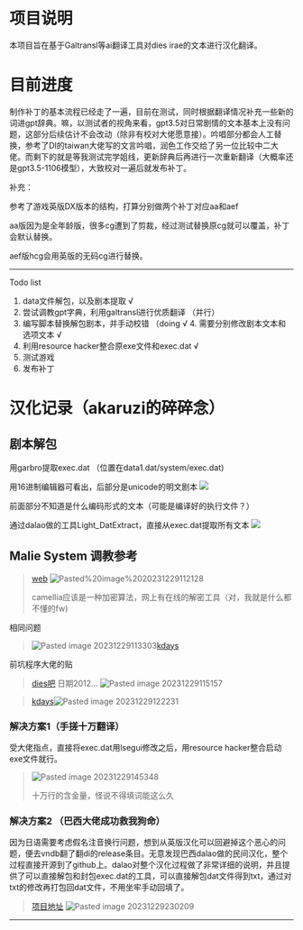 # 项目说明

本项目旨在基于Galtransl等ai翻译工具对dies irae的文本进行汉化翻译。

# 目前进度

制作补丁的基本流程已经走了一遍，目前在测试，同时根据翻译情况补充一些新的词进gpt辞典。嘛，以测试者的视角来看，gpt3.5对日常剧情的文本基本上没有问题，这部分后续估计不会改动（除非有校对大佬愿意接）。吟唱部分都会人工替换，参考了DI的taiwan大佬写的文言吟唱，润色工作交给了另一位比较中二大佬。而剩下的就是等我测试完学姐线，更新辞典后再进行一次重新翻译（大概率还是gpt3.5-1106模型），大致校对一遍后就发布补丁。



补充：

参考了游戏英版DX版本的结构，打算分别做两个补丁对应aa和aef

aa版因为是全年龄版，很多cg遭到了剪裁，经过测试替换原cg就可以覆盖，补丁会默认替换。

aef版hcg会用英版的无码cg进行替换。



---

Todo list

1. data文件解包，以及剧本提取 √
2. 尝试调教gpt字典，利用galtransl进行优质翻译 （并行）
3. 编写脚本替换解包剧本，并手动校错  （doing √
	4. 需要分别修改剧本文本和选项文本 √
4. 利用resource hacker整合原exe文件和exec.dat √
5. 测试游戏
7. 发布补丁


# 汉化记录（akaruzi的碎碎念）

## 剧本解包

用garbro提取exec.dat （位置在data1.dat/system/exec.dat)

用16进制编辑器可看出，后部分是unicode的明文剧本
![](https://github.com/Akaruzi/dies_aitrans/blob/master/readme.assets/Pasted%20image%2020231229110201.png)

前面部分不知道是什么编码形式的文本（可能是编译好的执行文件？）

通过dalao做的工具Light_DatExtract，直接从exec.dat提取所有文本
![](./readme.assets/Pasted%20image%2020231229110435.png)


## Malie System 调教参考

> [web](https://tieba.baidu.com/p/6282181656?pid=127758453020&cid=#127758453020) ![Pasted%20image%2020231229112128](./readme.assets/Pasted%20image%2020231229112128.png)
>
> camellia应该是一种加密算法，网上有在线的解密工具（对，我就是什么都不懂的fw)

相同问题
> ![Pasted image 20231229113303](readme.assets/Pasted%20image%2020231229113303.png)[kdays](https://bbs2.kdays.net/read/74258)

前坑程序大佬的贴

> [dies吧](https://tieba.baidu.com/p/1959529444?red_tag=2832294380#25906979832l) 日期2012...
> ![Pasted image 20231229115157](readme.assets/Pasted%20image%2020231229115157.png)

> [kdays](https://bbs2.kdays.net/read/22545)![Pasted image 20231229122231](readme.assets/Pasted%20image%2020231229122231.png)




### 解决方案1（手搓十万翻译）

受大佬指点，直接将exec.dat用lsegui修改之后，用resource hacker整合启动exe文件就行。

> ![Pasted image 20231229145348](readme.assets/Pasted%20image%2020231229145348.png)
> 
> 十万行的含金量，怪说不得填词能这么久

### 解决方案2 （巴西大佬成功救我狗命）

因为日语需要考虑假名注音换行问题，想到从英版汉化可以回避掉这个恶心的问题，便去vndb翻了翻di的release条目。无意发现巴西dalao做的民间汉化，整个过程直接开源到了github上。dalao对整个汉化过程做了非常详细的说明，并且提供了可以直接解包和封包exec.dat的工具，可以直接解包dat文件得到txt，通过对txt的修改再打包回dat文件，不用坐牢手动回填了。

> [项目地址](https://github.com/Monaco-a-Knox/Dia-da-Ira)
> ![Pasted image 20231229230209](readme.assets/Pasted%20image%2020231229230209.png)



---

